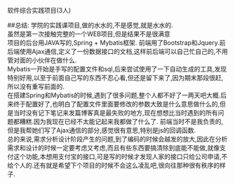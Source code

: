软件综合实践项目(3人)

##总结:
  学院的实践课项目,做的水水的,不是感觉,就是水水的.  
  虽然是第一次接触完整的一个WEB项目,但是结果不是很满意  
  项目的后台用JAVA写的,Spring + Mybatis框架. 前端用了Bootstrap和Jquery.前后端使用Ajax通信,定义了一份数据接口的文档,这样前后端可以自己忙自己的,不用管对面的小伙伴在做什么.   
  Mybatis一开始是手写的配置文件和sql,后来尝试使用了一下自动生成的工具,发现特别好用,以至于前面自己写的东西不忍心看,但还是留下来了,因为期末那段很赶,所以没有重写前面的.  
  在搭建Spring和Mybatis的时候,遇到了很多问题,整个人都不好了一两天吧大概.后来终于配置好了,也明白了配置文件里面要修改的参数大致是什么意思做什么的,但是当时没有记下笔记来发篇博客真是最失败的地方,现在想想比当时遇到的所有问题都糟糕.因为我现在已经不太能记起来我都做了什么了.
  前端当时不是我负责的,但是我帮她们写了Ajax通信的部分,感觉很有意思,特别是js的回调函数.  
  总的来说,需求分析设计阶段产生的问题,到了编码的时候会越发的放大,因此在分析需求和设计的时候一定要考虑又考虑,而且有些东西要搞清除到底能不能做,就像支付这个功能,本想用支付宝的接口,可是写的时候才发现人家的接口只给公司申请,不给个人的.还有就是希望下个项目的时候不会这么凌乱吧,很向往那种很有秩序的样子.  
